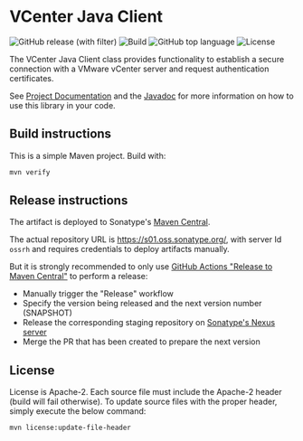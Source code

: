 # VCenter Java Client

![GitHub release (with filter)](https://img.shields.io/github/v/release/metricshub/vcenter-java)
![Build](https://img.shields.io/github/actions/workflow/status/metricshub/vcenter-java/deploy.yml)
![GitHub top language](https://img.shields.io/github/languages/top/metricshub/vcenter-java)
![License](https://img.shields.io/github/license/metricshub/vcenter-java)

The VCenter Java Client class provides functionality to establish a secure connection with a VMware vCenter server and request authentication certificates.

See [Project Documentation](https://metricshub.org/vcenter-java/) and the [Javadoc](https://metricshub.org/vcenter-java/apidocs/) for more information on how to use this library in your code.

## Build instructions

This is a simple Maven project. Build with:

```bash
mvn verify
```

## Release instructions

The artifact is deployed to Sonatype's [Maven Central](https://central.sonatype.com/).

The actual repository URL is https://s01.oss.sonatype.org/, with server Id `ossrh` and requires credentials to deploy
artifacts manually.

But it is strongly recommended to only use [GitHub Actions "Release to Maven Central"](actions/workflows/release.yml) to perform a release:

* Manually trigger the "Release" workflow
* Specify the version being released and the next version number (SNAPSHOT)
* Release the corresponding staging repository on [Sonatype's Nexus server](https://s01.oss.sonatype.org/)
* Merge the PR that has been created to prepare the next version

## License

License is Apache-2. Each source file must include the Apache-2 header (build will fail otherwise).
To update source files with the proper header, simply execute the below command:

```bash
mvn license:update-file-header
```
